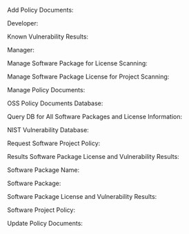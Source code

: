 Add Policy Documents: 

Developer:

Known Vulnerability Results:

Manager:

Manage Software Package for License Scanning:

Manage Software Package License for Project Scanning:

Manage Policy Documents:

OSS Policy Documents Database:

Query DB for All Software Packages and License Information:

NIST Vulnerability Database:

Request Software Project Policy:

Results Software Package License and Vulnerability Results:

Software Package Name:

Software Package:

Software Package License and Vulnerability Results:

Software Project Policy:

Update Policy Documents:
